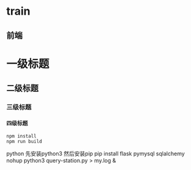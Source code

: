 train
=
前端
-
# 一级标题
## 二级标题
### 三级标题
#### 四级标题
	npm install
	npm run build
python
	先安装python3
	然后安装pip
	pip install flask pymysql sqlalchemy
	nohup python3 query-station.py > my.log &
